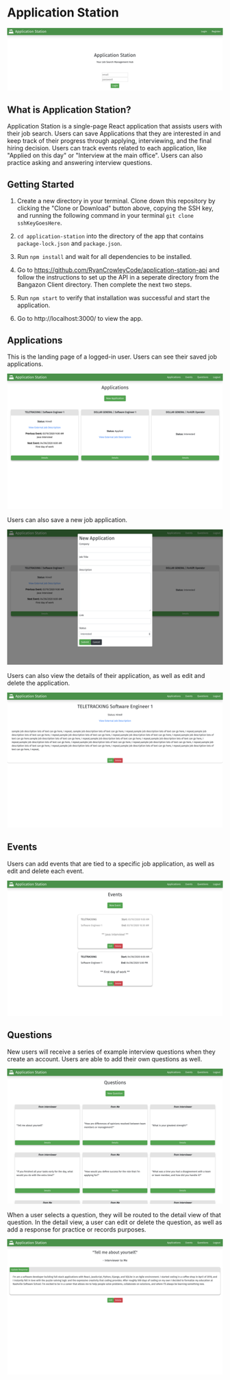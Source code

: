 # Application Station

![ Login ](./src/images/LoginScreen.png)

## What is Application Station?

Application Station is a single-page React application that assists users with their job search. Users can save Applications that they are interested in and keep track of their progress through applying, interviewing, and the final hiring decision. Users can track events related to each application, like "Applied on this day" or "Interview at the main office". Users can also practice asking and answering interview questions.

## Getting Started

1. Create a new directory in your terminal. Clone down this repository by clicking the "Clone or Download" button above, copying the SSH key, and running the following command in your terminal `git clone sshKeyGoesHere`.

1. `cd application-station` into the directory of the app that contains `package-lock.json` and `package.json`.

1. Run `npm install` and wait for all dependencies to be installed.

1. Go to https://github.com/RyanCrowleyCode/application-station-api and follow the instructions to set up the API in a seperate directory from the Bangazon Client directory. Then complete the next two steps.

1. Run `npm start` to verify that installation was successful and start the application.

1. Go to http://localhost:3000/ to view the app. 

## Applications

This is the landing page of a logged-in user. Users can see their saved job applications.

![ Login ](./src/images/ApplicationsScreen.png)

Users can also save a new job application.

![ Login ](./src/images/NewApplicationForm.png)

Users can also view the details of their application, as well as edit and delete the application.

![ Login ](./src/images/ApplicationDetail.png)

## Events

Users can add events that are tied to a specific job application, as well as edit and delete each event.

![ Login ](./src/images/EventsScreen.png)

## Questions

New users will receive a series of example interview questions when they create an account. Users are able to add their own questions as well.

![ Login ](./src/images/QuestionsScreen.png)

When a user selects a question, they will be routed to the detail view of that question. In the detail view, a user can edit or delete the question, as well as add a response for practice or records purposes.

![ Login ](./src/images/QuestionsDetail.png)




